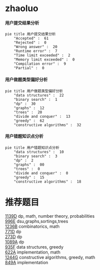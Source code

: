 # zhaoluo

<!-- tabs:start -->



#### **用户提交结果分析**

```mermaid
pie title 用户提交结果分析
    "Accepted" :  61
    "Rejected" :  0
    "Wrong answer" :  20
    "Runtime error" :  7
    "Time limit exceeded" :  2
    "Memory limit exceeded" :  0
    "Compilation error" :  9
    "Partial" :  0
```

#### **用户做题类型偏好分析**

```mermaid
pie title 用户做题类型偏好分析
    "data structures" :  22
    "binary search" :  1
    "dp" :  30
    "graphs" :  12
    "trees" :  20
    "divide and conquer" :  13
    "greedy" :  62
    "constructive algorithms" :  32
```
#### **用户错题知识点分析**

```mermaid
pie title 用户错题知识点分析
    "data structures" :  10
    "binary search" :  3
    "dp" :  2
    "graphs" :  00
    "trees" :  0
    "divide and conquer" :  0
    "greedy" :  15
    "constructive algorithms" :  18
```



<!-- tabs:end -->
# 推荐题目
[1139D](https://codeforces.com/contest/1139/problem/D)		dp,
                        math,
                        number theory,
                        probabilities		  
[996E](https://codeforces.com/contest/996/problem/E)		dsu,graphs,sortings,trees		  
[1236B](https://codeforces.com/contest/1236/problem/B)		combinatorics,
                        math		  
[771D](https://codeforces.com/contest/771/problem/D)		dp		  
[273D](https://codeforces.com/contest/273/problem/D)		dp		  
[1089A](https://codeforces.com/contest/1089/problem/A)		dp		  
[935F](https://codeforces.com/contest/935/problem/F)		data structures,
                        greedy		  
[622A](https://codeforces.com/contest/622/problem/A)		implementation,
                        math		  
[1244G](https://codeforces.com/contest/1244/problem/G)		constructive algorithms,
                        greedy,
                        math		  
[849A](https://codeforces.com/contest/849/problem/A)		implementation		  
